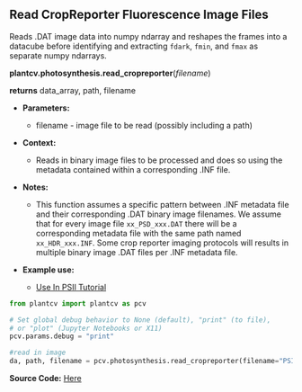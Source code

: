 ## Read CropReporter Fluorescence Image Files

Reads .DAT image data into numpy ndarray and reshapes the frames into a datacube before identifying and extracting `fdark`, `fmin`, and `fmax` as separate numpy ndarrays. 

**plantcv.photosynthesis.read_cropreporter**(*filename*)

**returns** data_array, path, filename

- **Parameters:**
    - filename - image file to be read (possibly including a path)
    
- **Context:**
    - Reads in binary image files to be processed and does so using the metadata contained within a corresponding .INF file.
- **Notes:**
    - This function assumes a specific pattern between .INF metadata file and their corresponding .DAT binary image filenames. 
    We assume that for every image file `xx_PSD_xxx.DAT` there will be a corresponding metadata file with the same path
    named `xx_HDR_xxx.INF`. Some crop reporter imaging protocols will results in multiple binary image .DAT files per .INF metadata file.  
- **Example use:**
    - [Use In PSII Tutorial](psII_tutorial.md) 


```python
from plantcv import plantcv as pcv      

# Set global debug behavior to None (default), "print" (to file), 
# or "plot" (Jupyter Notebooks or X11)
pcv.params.debug = "print"

#read in image
da, path, filename = pcv.photosynthesis.read_cropreporter(filename="PSII_HDR_20200826_22_rep6.INF")

```

**Source Code:** [Here](https://github.com/danforthcenter/plantcv/blob/master/plantcv/plantcv/photosynthesis/read_dat.py)
